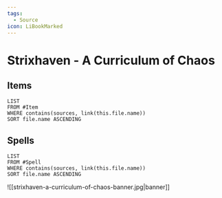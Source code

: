 ```yaml
---
tags:
  - Source
icon: LiBookMarked
---
```


# Strixhaven - A Curriculum of Chaos

## Items

```dataview
LIST
FROM #Item 
WHERE contains(sources, link(this.file.name))
SORT file.name ASCENDING
```

## Spells

```dataview
LIST
FROM #Spell
WHERE contains(sources, link(this.file.name))
SORT file.name ASCENDING
```

![[strixhaven-a-curriculum-of-chaos-banner.jpg|banner]]
